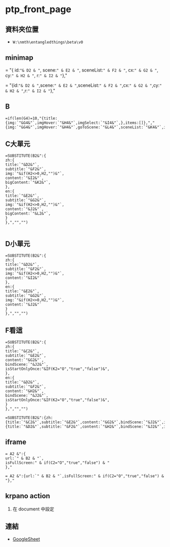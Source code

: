 # ptp_front_page

## 資料夾位置
* `W:\nmth\entangledthings\beta\v0`

## minimap
= "{
id:`"& D2 & "`,
scene:`" & E2 & "`,
sceneList:`" & F2 & "`,
cx:`" & G2 & "`,
cy:`" & H2 & "`,
r:`" & I2 & "`},"

= "{id:`"& D2 & "`,scene:`" & E2 & "`,sceneList:`" & F2 & "`,cx:`" & G2 & "`,cy:`" & H2 & "`,r:`" & I2 & "`},"

## B
```
=if(len(G4)=10,"{title:{img:`"&G4&"`,imgHover:`"&H4&"`,imgSelect:`"&I4&"`,},items:[]},","{img:`"&G4&"`,imgHover:`"&H4&"`,goToScene:`"&L4&"`,sceneList:`"&K4&"`,imgSelect:`"&I4&"`,},")
```

## C大單元
```
=SUBSTITUTE(B2&":{
zh:{
title:`"&D2&"`,
subtitle:`"&F2&"`,
img:`"&if(H2<>0,H2,"")&"`,
content:`"&I2&"`,
bigContent:`"&K2&"`,
},
en:{
title:`"&E2&"`,
subtitle:`"&G2&"`,
img:`"&if(H2<>0,H2,"")&"`,
content:`"&J2&"`,
bigContent:`"&L2&"`,
}
},","","")


```

## D小單元
```
=SUBSTITUTE(B2&":{
zh:{
title:`"&D2&"`,
subtitle:`"&F2&"`,
img:`"&if(H2<>0,H2,"")&"`,
content:`"&I2&"`
},
en:{
title:`"&E2&"`,
subtitle:`"&G2&"`,
img:`"&if(H2<>0,H2,"")&"`,
content:`"&J2&"`
}
},","","")
```

## F看這
```
=SUBSTITUTE(B2&":{
zh:{
title:`"&C2&"`,
subtitle:`"&E2&"`,
content:`"&G2&"`,
bindScene:`"&J2&"`,
isStartOnlyOnce:"&IF(K2="O","true","false")&",
},
en:{
title:`"&D2&"`,
subtitle:`"&F2&"`,
content:`"&H2&"`,
bindScene:`"&J2&"`,
isStartOnlyOnce:"&IF(K2="O","true","false")&",
}
},","","")

=SUBSTITUTE(B2&":{zh:{title:`"&C2&"`,subtitle:`"&E2&"`,content:`"&G2&"`,bindScene:`"&J2&"`,isStartOnlyOnce:"&IF(K2="O","true","false")&",},en:{title:`"&D2&"`,subtitle:`"&F2&"`,content:`"&H2&"`,bindScene:`"&J2&"`,isStartOnlyOnce:"&IF(K2="O","true","false")&",}},","","")
```

## iframe
```
= A2 &":{
url:`" & B2 & "`,
isFullScreen:" & if(C2="O","true","false") & "
},"

= A2 &":{url:`" & B2 & "`,isFullScreen:" & if(C2="O","true","false") & "},"
```

## krpano action
1. 在 document 中設定

## 連結
* [GoogleSheet](https://docs.google.com/spreadsheets/d/1AUjGNWYARrjEZL7uP_UVpAVlXV5QJAAlPf_s5r9RdiM/edit#gid=1060741455)
